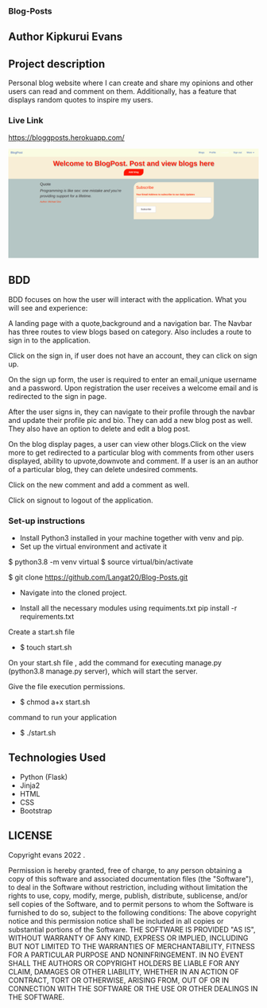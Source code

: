 ### Blog-Posts

## Author Kipkurui Evans

## Project description

Personal blog website where I can create and share my opinions and other users can read and comment on them. Additionally, has a feature that displays random quotes to inspire my users.

### Live Link 
https://bloggposts.herokuapp.com/   <br>


![Landing page photo](https://github.com/Langat20/Blog-Posts/blob/master/app/static/images/Screen.png)

## BDD
BDD focuses on how the user will interact with the application. What you will see and experience:

A landing page with a quote,background and a navigation bar.
The Navbar has three routes to view blogs based on category. Also includes a route to sign in to the application.

Click on the sign in, if user does not have an account, they can click on sign up.

On the sign up form, the user is required to enter an email,unique username and a password. Upon registration the user receives a welcome email and is redirected to the sign in page.

After the user signs in, they can navigate to their profile through the navbar and update their profile pic and bio. They can add a new blog post as well. They also have an option to delete and edit a blog post.

On the blog display pages, a user can view other blogs.Click on the view more to get redirected to a particular blog with comments from other users displayed, ability to upvote,downvote and comment. If a user is an an author of a particular blog, they can delete undesired comments.

Click on the new comment and add a comment as well.

Click on signout to logout of the application.


### Set-up instructions

- Install Python3 installed in your machine together with venv and pip.
- Set up the virtual environment and activate it

$ python3.8 -m venv virtual
$ source virtual/bin/activate

$ git clone https://github.com/Langat20/Blog-Posts.git
- Navigate into the cloned project.

- Install all the necessary modules using requiments.txt 
pip install -r requirements.txt

Create a start.sh file
- $ touch start.sh

On your start.sh file , add the command for executing manage.py (python3.8 manage.py server), which will start the server.


Give the file execution permissions.
- $ chmod a+x start.sh

command to run your application
- $ ./start.sh

## Technologies Used

- Python (Flask)
- Jinja2
- HTML
- CSS
- Bootstrap

## LICENSE
Copyright  evans 2022 .

Permission is hereby granted, free of charge, to any person obtaining a copy of this software and associated documentation files (the "Software"), to deal in the Software without restriction, including without limitation the rights to use, copy, modify, merge, publish, distribute, sublicense, and/or sell copies of the Software, and to permit persons to whom the Software is furnished to do so, subject to the following conditions:
The above copyright notice and this permission notice shall be included in all copies or substantial portions of the Software.
THE SOFTWARE IS PROVIDED "AS IS", WITHOUT WARRANTY OF ANY KIND, EXPRESS OR IMPLIED, INCLUDING BUT NOT LIMITED TO THE WARRANTIES OF MERCHANTABILITY, FITNESS FOR A PARTICULAR PURPOSE AND NONINFRINGEMENT. IN NO EVENT SHALL THE AUTHORS OR COPYRIGHT HOLDERS BE LIABLE FOR ANY CLAIM, DAMAGES OR OTHER LIABILITY, WHETHER IN AN ACTION OF CONTRACT, TORT OR OTHERWISE, ARISING FROM, OUT OF OR IN CONNECTION WITH THE SOFTWARE OR THE USE OR OTHER DEALINGS IN THE SOFTWARE.